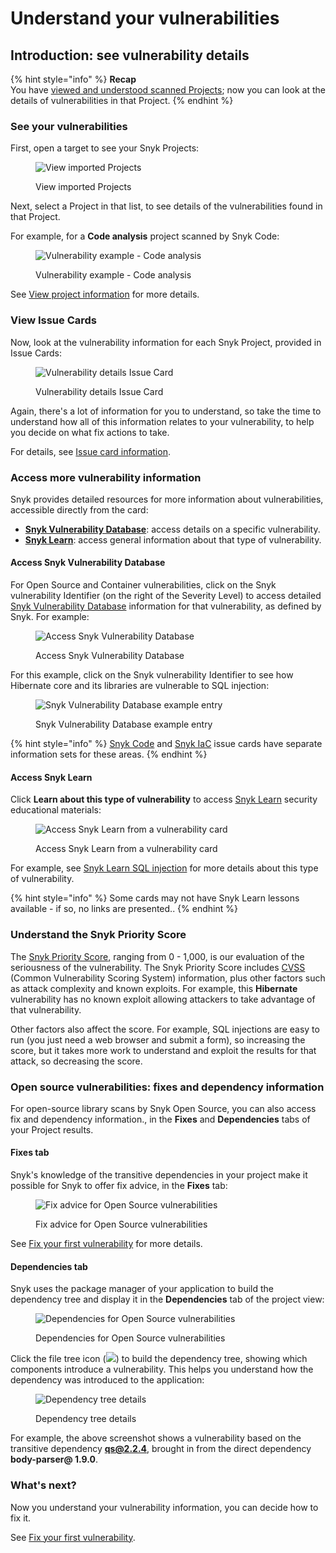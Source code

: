 # Understand your vulnerabilities

## **Introduction: see vulnerability details**

{% hint style="info" %}
**Recap**\
You have [viewed and understood scanned Projects](view-your-first-snyk-projects.md); now you can look at the details of vulnerabilities in that Project.
{% endhint %}

### See your vulnerabilities

First, open a target to see your Snyk Projects:

<figure><img src="../../.gitbook/assets/image (354).png" alt="View imported Projects"><figcaption><p>View imported Projects</p></figcaption></figure>

Next, select a Project in that list, to see details of the vulnerabilities found in that Project.

For example, for a **Code analysis** project scanned by Snyk Code:

<figure><img src="../../.gitbook/assets/image (149) (1) (1).png" alt="Vulnerability example - Code analysis"><figcaption><p>Vulnerability example - Code analysis</p></figcaption></figure>

See [View project information](../../manage-issues/introduction-to-snyk-projects/view-project-information.md) for more details.

### View Issue Cards

Now, look at the vulnerability information for each Snyk Project, provided in Issue Cards:

<figure><img src="../../.gitbook/assets/image (101).png" alt="Vulnerability details Issue Card"><figcaption><p>Vulnerability details Issue Card</p></figcaption></figure>

Again, there's a lot of information for you to understand, so take the time to understand how all of this information relates to your vulnerability, to help you decide on what fix actions to take.

For details, see [Issue card information](../../manage-issues/introduction-to-snyk-projects/issue-card-information.md).

### Access more vulnerability information

Snyk provides detailed resources for more information about vulnerabilities, accessible directly from the card:

* [**Snyk Vulnerability Database**](../../scan-application-code/snyk-open-source/starting-to-fix-vulnerabilities/using-the-snyk-vulnerability-database.md): access details on a specific vulnerability.
* [**Snyk Learn**](../../more-info/snyk-learn.md): access general information about that type of vulnerability.

#### Access Snyk Vulnerability Database

For Open Source and Container vulnerabilities, click on the Snyk vulnerability Identifier (on the right of the Severity Level) to access detailed [Snyk Vulnerability Database](../../scan-application-code/snyk-open-source/starting-to-fix-vulnerabilities/using-the-snyk-vulnerability-database.md) information for that vulnerability, as defined by Snyk. For example:

<figure><img src="../../.gitbook/assets/image (174) (1) (1) (1) (1) (1) (1) (1) (1) (1) (1) (1) (1) (1) (2).png" alt="Access Snyk Vulnerability Database"><figcaption><p>Access Snyk Vulnerability Database</p></figcaption></figure>

For this example, click on the Snyk vulnerability Identifier to see how Hibernate core and its libraries are vulnerable to SQL injection:

<figure><img src="../../.gitbook/assets/image (149) (1) (1) (1) (1) (1) (1) (1) (1) (1) (2).png" alt="Snyk Vulnerability Database example entry"><figcaption><p>Snyk Vulnerability Database example entry</p></figcaption></figure>

{% hint style="info" %}
[Snyk Code](../../scan-application-code/snyk-code/) and [Snyk IaC](../../scan-cloud-deployment/snyk-infrastructure-as-code/) issue cards have separate information sets for these areas.
{% endhint %}

#### Access Snyk Learn

Click **Learn about this type of vulnerability** to access [Snyk Learn](https://learn.snyk.io/) security educational materials:

<figure><img src="../../.gitbook/assets/image (119).png" alt="Access Snyk Learn from a vulnerability card"><figcaption><p>Access Snyk Learn from a vulnerability card</p></figcaption></figure>

For example, see [Snyk Learn SQL injection](https://learn.snyk.io/lessons/sql-injection/javascript/) for more details about this type of vulnerability.

{% hint style="info" %}
Some cards may not have Snyk Learn lessons available - if so, no links are presented..
{% endhint %}

### Understand the Snyk Priority Score

The [Snyk Priority Score](../../manage-issues/issue-management/priority-score.md), ranging from 0 - 1,000, is our evaluation of the seriousness of the vulnerability. The Snyk Priority Score includes [CVSS](https://www.first.org/cvss/calculator/3.1) (Common Vulnerability Scoring System) information, plus other factors such as attack complexity and known exploits. For example, this **Hibernate** vulnerability has no known exploit allowing attackers to take advantage of that vulnerability.

Other factors also affect the score. For example, SQL injections are easy to run (you just need a web browser and submit a form), so increasing the score, but it takes more work to understand and exploit the results for that attack, so decreasing the score.

### Open source vulnerabilities: fixes and dependency information

For open-source library scans by Snyk Open Source, you can also access fix and dependency information., in the **Fixes** and **Dependencies** tabs of your Project results.

#### Fixes tab

Snyk's knowledge of the transitive dependencies in your project make it possible for Snyk to offer fix advice, in the **Fixes** tab:

<figure><img src="../../.gitbook/assets/Screenshot 2021-10-19 at 11.57.07.png" alt="Fix advice for Open Source vulnerabilities"><figcaption><p>Fix advice for Open Source vulnerabilities</p></figcaption></figure>

See [Fix your first vulnerability](fix-your-first-vulnerability.md) for more details.

#### Dependencies tab

Snyk uses the package manager of your application to build the dependency tree and display it in the **Dependencies** tab of the project view:

<figure><img src="../../.gitbook/assets/image (119) (1) (1).png" alt="Dependencies for Open Source vulnerabilities"><figcaption><p>Dependencies for Open Source vulnerabilities</p></figcaption></figure>

Click the file tree icon (![](<../../.gitbook/assets/image (201) (1) (1) (1) (1) (1) (1).png>)) to build the dependency tree, showing which components introduce a vulnerability. This helps you understand how the dependency was introduced to the application:

<figure><img src="../../.gitbook/assets/image23 (1).png" alt="Dependency tree details"><figcaption><p>Dependency tree details</p></figcaption></figure>

For example, the above screenshot shows a vulnerability based on the transitive dependency **qs@2.2.4**, brought in from the direct dependency **body-parser@ 1.9.0**.

### What's next?

Now you understand your vulnerability information, you can decide how to fix it.

See [Fix your first vulnerability](fix-your-first-vulnerability.md).
